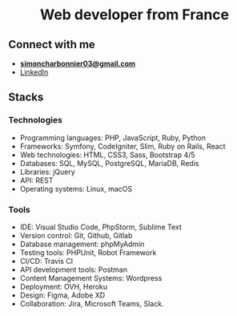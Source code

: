 <h1 align="center">Web developer from France</h1>

<h2 align="left">Connect with me</h2>

- **simoncharbonnier03@gmail.com**
- <a href="https://linkedin.com/in/simoncharbonnier" target="blank">LinkedIn</a>

<h2 align="left">Stacks</h2>

<h3 align="left">Technologies</h3>

- Programming languages: PHP, JavaScript, Ruby, Python
- Frameworks: Symfony, CodeIgniter, Slim, Ruby on Rails, React
- Web technologies: HTML, CSS3, Sass, Bootstrap 4/5
- Databases: SQL, MySQL, PostgreSQL, MariaDB, Redis
- Libraries: jQuery
- API: REST
- Operating systems: Linux, macOS

<h3 align="left">Tools</h3>

- IDE: Visual Studio Code, PhpStorm, Sublime Text
- Version control: Git, Github, Gitlab
- Database management: phpMyAdmin
- Testing tools: PHPUnit, Robot Framework
- CI/CD: Travis CI
- API development tools: Postman
- Content Management Systems: Wordpress
- Deployment: OVH, Heroku
- Design: Figma, Adobe XD
- Collaboration: Jira, Microsoft Teams, Slack.
